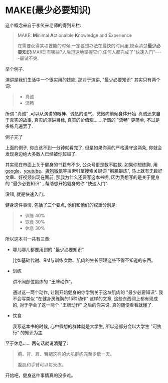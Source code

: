# MAKE(最少必要知识)

这个概念来自于李笑来老师的得到专栏:
> MAKE: **M**inimal **A**ctionalble **K**nowledge and **E**xperience
>
>在需要获得某项技能的时候,一定要想办法在最快的时间里,摸索清楚**最少必要知识**(MAKE)有哪些?人后迅速地掌握它们,任何人都完成了"快速入门"----屡试不爽.

举个例子.

演讲是我们生活中一个很实用的技能, 那对于演讲, "最少必要知识" 其实只有两个词:

> * 真诚
> * 流畅

所谓 "真诚" ,可以从演讲的眼神、诚恳的语气、微微向前倾身体开始. 真诚还来自于真实的故事, 真实的演讲目标, 真实的价值观...... 所谓的 "流畅" 更简单, 不过是多练几遍罢了.

例子完了

上面的例子, 你应该不到一分钟就看完了, 但是如果你真的严格遵守这两条, 你就会发现身边绝大多数人已经被你超越了. 

其实现在市面上关于健身的书籍有不少, 公众号更是数不胜数. 如果你想练胸, 用 [google](https://www.google.com/)、[youtube](https://www.youtube.com/)、[搜狗微信](https://weixin.sogou.com/)等搜索引擎搜索关键词 "胸肌锻炼", 马上就有无数好文章、好视频出现在面前, 那我为什么还要写这本书呢, 因为我想写的是关于健身的 "最少必要知识" , 帮助想开始健身的你 "快速入门".

没错,  就是快速入门。

健身这件事情, 包括了三个要点, 他们和他们的权重分别是:

> * 训练  40%
> * 饮食  30%
> * 休息  30%

所以这本书一共有三章:

* 哪儿哪儿都要用到的 "最少必要知识"

  比如基础代谢、RM与训练次数、肌肉的生长原理这些不得不知道的东西。

* 训练

  讲不同部位锻炼的 "王牌动作"。

  通过这一两个动作, 让刚开始健身的你学到关于这块肌肉的 "最少必要知识". 我不会写类似 "在健身房练胸的15种动作" 这样的文章, 这些东西网上都有现成的, 对于学会了这一两个 "王牌动作" 之后的你来说, 真的随便看看就懂了.

* 饮食

  我写这本书的时候, 心中假想的群体就是大学生, 所以这部分会以大学生 "可执行" 的知识为主.

至于休息...... 两句话就说清楚了:

> 胸、背、肩、臀腿这样的大肌群练完至少歇一天。
>
> 腹肌和手臂可以每天练。

开始吧，健身这件事情真的没多难。